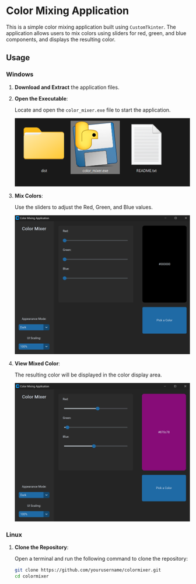 # Color Mixing Application

This is a simple color mixing application built using `CustomTkinter`. The application allows users to mix colors using sliders for red, green, and blue components, and displays the resulting color.

## Usage

### Windows

1. **Download and Extract** the application files.

2. **Open the Executable**:

   Locate and open the `color_mixer.exe` file to start the application.

   ![Open Executable](images/2.png)

3. **Mix Colors**:

   Use the sliders to adjust the Red, Green, and Blue values.

   ![Adjust Sliders](images/1.png)

4. **View Mixed Color**:

   The resulting color will be displayed in the color display area.

   ![View Mixed Color](images/3.png)

### Linux

1. **Clone the Repository**:

   Open a terminal and run the following command to clone the repository:

   ```sh
   git clone https://github.com/yourusername/colormixer.git
   cd colormixer
